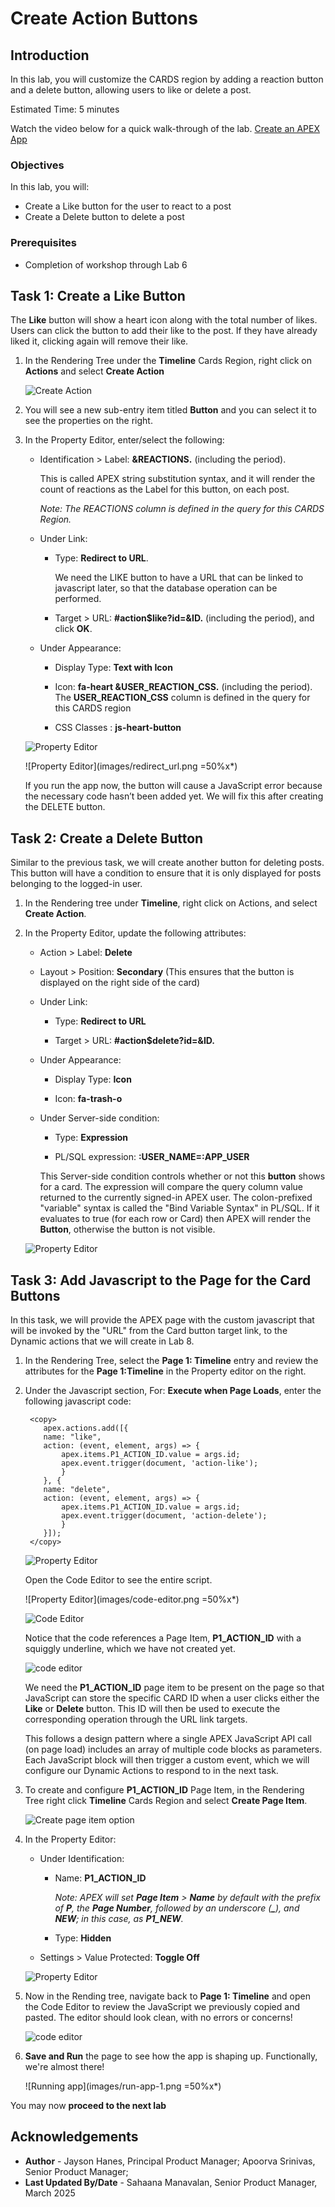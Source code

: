 # Create Action Buttons

## Introduction

In this lab, you will customize the CARDS region by adding a reaction button and a delete button, allowing users to like or delete a post.

Estimated Time: 5 minutes

Watch the video below for a quick walk-through of the lab.
[Create an APEX App](videohub:1_53khevkr)

### Objectives

In this lab, you will:

- Create a Like button for the user to react to a post
- Create a Delete button to delete a post

### Prerequisites

- Completion of workshop through Lab 6

## Task 1: Create a Like Button

The **Like** button will show a heart icon along with the total number of likes. Users can click the button to add their like to the post. If they have already liked it, clicking again will remove their like.

1. In the Rendering Tree under the **Timeline** Cards Region, right click on **Actions** and select **Create Action**

    ![Create Action](images/create-action-s.png)

2. You will see a new sub-entry item titled **Button** and you can select it to see the properties on the right.

3. In the Property Editor, enter/select the following:

    - Identification > Label: **&REACTIONS.** (including the period).

        This is called APEX string substitution syntax, and it will render the count of reactions as the Label for this button, on each post.

        *Note: The REACTIONS column is defined in the query for this CARDS Region.*

    - Under Link:
        - Type: **Redirect to URL**.

            We need the LIKE button to have a URL that can be linked to javascript later, so that the database operation can be performed.

        - Target > URL: **#action$like?id=&ID.** (including the period), and click **OK**.

    - Under Appearance:

        - Display Type: **Text with Icon**

        - Icon: **fa-heart &USER\_REACTION\_CSS.** (including the period). The **USER\_REACTION\_CSS** column is defined in the query for this CARDS region

        - CSS Classes : **js-heart-button**

    ![Property Editor](images/button-properties.png)

    ![Property Editor](images/redirect_url.png =50%x*)

    If you run the app now, the button will cause a JavaScript error because the necessary code hasn’t been added yet. We will fix this after creating the DELETE button.

## Task 2: Create a Delete Button

Similar to the previous task, we will create another button for deleting posts. This button will have a condition to ensure that it is only displayed for posts belonging to the logged-in user.

1. In the Rendering tree under **Timeline**, right click on Actions, and select **Create Action**.

2. In the Property Editor, update the following attributes:

    - Action > Label: **Delete**

    - Layout > Position: **Secondary** (This ensures that the button is displayed on the right side of the card)

    - Under Link:
        - Type: **Redirect to URL**

        - Target > URL: **#action$delete?id=&ID.**

    - Under Appearance:

        - Display Type: **Icon**

        - Icon: **fa-trash-o**

    - Under Server-side condition:

        - Type: **Expression**

        - PL/SQL expression: **:USER\_NAME=:APP\_USER**

        This Server-side condition controls whether or not this **button** shows for a card. The expression will compare the query column value returned to the currently signed-in APEX user. The colon-prefixed "variable" syntax is called the "Bind Variable Syntax" in PL/SQL. If it evaluates to true (for each row or Card) then APEX will render the **Button**, otherwise the button is not visible.

    ![Property Editor](images/button-action1.png)

## Task 3: Add Javascript to the Page for the Card Buttons

In this task, we will provide the APEX page with the custom javascript that will be invoked by the "URL" from the Card button target link, to the Dynamic actions that we will create in Lab 8.

1. In the Rendering Tree, select the **Page 1: Timeline** entry and review the attributes for the **Page 1:Timeline** in the Property editor on the right.

2. Under the Javascript section, For: **Execute when Page Loads**, enter the following javascript code:

    ```
     <copy>
        apex.actions.add([{
        name: "like",
        action: (event, element, args) => {
            apex.items.P1_ACTION_ID.value = args.id;
            apex.event.trigger(document, 'action-like');
            }
        }, {
        name: "delete",
        action: (event, element, args) => {
            apex.items.P1_ACTION_ID.value = args.id;
            apex.event.trigger(document, 'action-delete');
            }
        }]);
     </copy>
    ```

    ![Property Editor](images/js-code-1.png)

    Open the Code Editor to see the entire script.

    ![Property Editor](images/code-editor.png =50%x*)

    ![Code Editor](images/js-code-2.png)

    Notice that the code references a Page Item, **P1\_ACTION\_ID** with a squiggly underline, which we have not created yet.

    ![code editor](images/js-code-3.png)

    We need the **P1\_ACTION\_ID** page item to be present on the page so that JavaScript can store the specific CARD ID when a user clicks either the **Like** or **Delete** button. This ID will then be used to execute the corresponding operation through the URL link targets.

    This follows a design pattern where a single APEX JavaScript API call (on page load) includes an array of multiple code blocks as parameters. Each JavaScript block will then trigger a custom event, which we will configure our Dynamic Actions to respond to in the next task.

3. To create and configure **P1\_ACTION\_ID** Page Item, in the Rendering Tree right click **Timeline** Cards Region and select **Create Page Item**.

    ![Create page item option](images/create-page-item4.png " ")

4. In the Property Editor:

     - Under Identification:
          - Name: **P1\_ACTION\_ID**

            *Note: APEX will set **Page Item** > **Name** by default with the prefix of **P**, the **Page Number**, followed by an underscore (**_**), and **NEW**; in this case, as **P1_NEW**.*

          - Type: **Hidden**

     - Settings > Value Protected: **Toggle Off**

    ![Property Editor](images/value-protected1.png " ")

5. Now in the Rending tree, navigate back to **Page 1: Timeline** and open the Code Editor to review the JavaScript we previously copied and pasted. The editor should look clean, with no errors or concerns!

    ![code editor](images/code-editor-2.png " ")

6. **Save and Run** the page to see how the app is shaping up. Functionally, we're almost there!

    ![Running app](images/run-app-1.png =50%x*)

You may now **proceed to the next lab**

## Acknowledgements

- **Author** - Jayson Hanes, Principal Product Manager; Apoorva Srinivas, Senior Product Manager;
- **Last Updated By/Date** - Sahaana Manavalan, Senior Product Manager, March 2025
